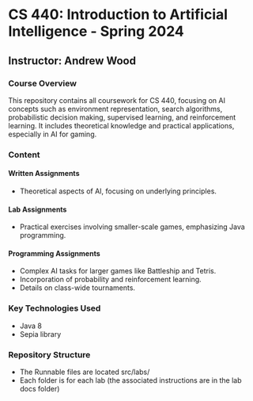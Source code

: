 # CS 440: Introduction to Artificial Intelligence - Spring 2024
## Instructor: Andrew Wood

### Course Overview
This repository contains all coursework for CS 440, focusing on AI concepts such as environment representation, search algorithms, probabilistic decision making, supervised learning, and reinforcement learning. It includes theoretical knowledge and practical applications, especially in AI for gaming.

### Content
#### Written Assignments
- Theoretical aspects of AI, focusing on underlying principles.

#### Lab Assignments
- Practical exercises involving smaller-scale games, emphasizing Java programming.

#### Programming Assignments
- Complex AI tasks for larger games like Battleship and Tetris.
- Incorporation of probability and reinforcement learning.
- Details on class-wide tournaments.

### Key Technologies Used
- Java 8
- Sepia library

### Repository Structure
- The Runnable files are located src/labs/
- Each folder is for each lab (the associated instructions are in the lab docs folder)
